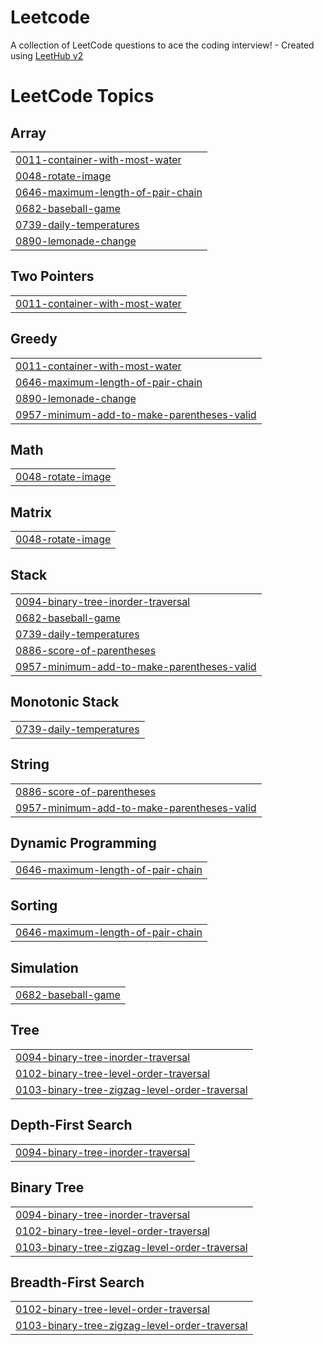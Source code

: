 # Leetcode
A collection of LeetCode questions to ace the coding interview! - Created using [LeetHub v2](https://github.com/arunbhardwaj/LeetHub-2.0)

<!---LeetCode Topics Start-->
# LeetCode Topics
## Array
|  |
| ------- |
| [0011-container-with-most-water](https://github.com/kishankumarkk08/Leetcode/tree/master/0011-container-with-most-water) |
| [0048-rotate-image](https://github.com/kishankumarkk08/Leetcode/tree/master/0048-rotate-image) |
| [0646-maximum-length-of-pair-chain](https://github.com/kishankumarkk08/Leetcode/tree/master/0646-maximum-length-of-pair-chain) |
| [0682-baseball-game](https://github.com/kishankumarkk08/Leetcode/tree/master/0682-baseball-game) |
| [0739-daily-temperatures](https://github.com/kishankumarkk08/Leetcode/tree/master/0739-daily-temperatures) |
| [0890-lemonade-change](https://github.com/kishankumarkk08/Leetcode/tree/master/0890-lemonade-change) |
## Two Pointers
|  |
| ------- |
| [0011-container-with-most-water](https://github.com/kishankumarkk08/Leetcode/tree/master/0011-container-with-most-water) |
## Greedy
|  |
| ------- |
| [0011-container-with-most-water](https://github.com/kishankumarkk08/Leetcode/tree/master/0011-container-with-most-water) |
| [0646-maximum-length-of-pair-chain](https://github.com/kishankumarkk08/Leetcode/tree/master/0646-maximum-length-of-pair-chain) |
| [0890-lemonade-change](https://github.com/kishankumarkk08/Leetcode/tree/master/0890-lemonade-change) |
| [0957-minimum-add-to-make-parentheses-valid](https://github.com/kishankumarkk08/Leetcode/tree/master/0957-minimum-add-to-make-parentheses-valid) |
## Math
|  |
| ------- |
| [0048-rotate-image](https://github.com/kishankumarkk08/Leetcode/tree/master/0048-rotate-image) |
## Matrix
|  |
| ------- |
| [0048-rotate-image](https://github.com/kishankumarkk08/Leetcode/tree/master/0048-rotate-image) |
## Stack
|  |
| ------- |
| [0094-binary-tree-inorder-traversal](https://github.com/kishankumarkk08/Leetcode/tree/master/0094-binary-tree-inorder-traversal) |
| [0682-baseball-game](https://github.com/kishankumarkk08/Leetcode/tree/master/0682-baseball-game) |
| [0739-daily-temperatures](https://github.com/kishankumarkk08/Leetcode/tree/master/0739-daily-temperatures) |
| [0886-score-of-parentheses](https://github.com/kishankumarkk08/Leetcode/tree/master/0886-score-of-parentheses) |
| [0957-minimum-add-to-make-parentheses-valid](https://github.com/kishankumarkk08/Leetcode/tree/master/0957-minimum-add-to-make-parentheses-valid) |
## Monotonic Stack
|  |
| ------- |
| [0739-daily-temperatures](https://github.com/kishankumarkk08/Leetcode/tree/master/0739-daily-temperatures) |
## String
|  |
| ------- |
| [0886-score-of-parentheses](https://github.com/kishankumarkk08/Leetcode/tree/master/0886-score-of-parentheses) |
| [0957-minimum-add-to-make-parentheses-valid](https://github.com/kishankumarkk08/Leetcode/tree/master/0957-minimum-add-to-make-parentheses-valid) |
## Dynamic Programming
|  |
| ------- |
| [0646-maximum-length-of-pair-chain](https://github.com/kishankumarkk08/Leetcode/tree/master/0646-maximum-length-of-pair-chain) |
## Sorting
|  |
| ------- |
| [0646-maximum-length-of-pair-chain](https://github.com/kishankumarkk08/Leetcode/tree/master/0646-maximum-length-of-pair-chain) |
## Simulation
|  |
| ------- |
| [0682-baseball-game](https://github.com/kishankumarkk08/Leetcode/tree/master/0682-baseball-game) |
## Tree
|  |
| ------- |
| [0094-binary-tree-inorder-traversal](https://github.com/kishankumarkk08/Leetcode/tree/master/0094-binary-tree-inorder-traversal) |
| [0102-binary-tree-level-order-traversal](https://github.com/kishankumarkk08/Leetcode/tree/master/0102-binary-tree-level-order-traversal) |
| [0103-binary-tree-zigzag-level-order-traversal](https://github.com/kishankumarkk08/Leetcode/tree/master/0103-binary-tree-zigzag-level-order-traversal) |
## Depth-First Search
|  |
| ------- |
| [0094-binary-tree-inorder-traversal](https://github.com/kishankumarkk08/Leetcode/tree/master/0094-binary-tree-inorder-traversal) |
## Binary Tree
|  |
| ------- |
| [0094-binary-tree-inorder-traversal](https://github.com/kishankumarkk08/Leetcode/tree/master/0094-binary-tree-inorder-traversal) |
| [0102-binary-tree-level-order-traversal](https://github.com/kishankumarkk08/Leetcode/tree/master/0102-binary-tree-level-order-traversal) |
| [0103-binary-tree-zigzag-level-order-traversal](https://github.com/kishankumarkk08/Leetcode/tree/master/0103-binary-tree-zigzag-level-order-traversal) |
## Breadth-First Search
|  |
| ------- |
| [0102-binary-tree-level-order-traversal](https://github.com/kishankumarkk08/Leetcode/tree/master/0102-binary-tree-level-order-traversal) |
| [0103-binary-tree-zigzag-level-order-traversal](https://github.com/kishankumarkk08/Leetcode/tree/master/0103-binary-tree-zigzag-level-order-traversal) |
<!---LeetCode Topics End-->